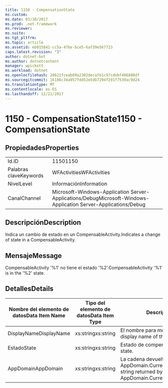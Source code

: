 ```yaml
---
title: 1150 - CompensationState
ms.custom: 
ms.date: 03/30/2017
ms.prod: .net-framework
ms.reviewer: 
ms.suite: 
ms.tgt_pltfrm: 
ms.topic: article
ms.assetid: eb015842-cc5a-47be-bce5-6af39e567723
caps.latest.revision: "3"
author: dotnet-bot
ms.author: dotnetcontent
manager: wpickett
ms.workload: dotnet
ms.openlocfilehash: 28621fceab89a2302decafb1c97cdebf406888df
ms.sourcegitcommit: 16186c34a957fdd52e5db7294f291f7530ac9d24
ms.translationtype: MT
ms.contentlocale: es-ES
ms.lasthandoff: 12/22/2017
---
```

# <a name="1150---compensationstate"></a><span data-ttu-id="1cd5b-102">1150 - CompensationState</span><span class="sxs-lookup"><span data-stu-id="1cd5b-102">1150 - CompensationState</span></span>
## <a name="properties"></a><span data-ttu-id="1cd5b-103">Propiedades</span><span class="sxs-lookup"><span data-stu-id="1cd5b-103">Properties</span></span>  
  
|||  
|-|-|  
|<span data-ttu-id="1cd5b-104">Id.</span><span class="sxs-lookup"><span data-stu-id="1cd5b-104">ID</span></span>|<span data-ttu-id="1cd5b-105">1150</span><span class="sxs-lookup"><span data-stu-id="1cd5b-105">1150</span></span>|  
|<span data-ttu-id="1cd5b-106">Palabras clave</span><span class="sxs-lookup"><span data-stu-id="1cd5b-106">Keywords</span></span>|<span data-ttu-id="1cd5b-107">WFActivities</span><span class="sxs-lookup"><span data-stu-id="1cd5b-107">WFActivities</span></span>|  
|<span data-ttu-id="1cd5b-108">Nivel</span><span class="sxs-lookup"><span data-stu-id="1cd5b-108">Level</span></span>|<span data-ttu-id="1cd5b-109">Información</span><span class="sxs-lookup"><span data-stu-id="1cd5b-109">Information</span></span>|  
|<span data-ttu-id="1cd5b-110">Canal</span><span class="sxs-lookup"><span data-stu-id="1cd5b-110">Channel</span></span>|<span data-ttu-id="1cd5b-111">Microsoft-Windows-Application Server-Applications/Debug</span><span class="sxs-lookup"><span data-stu-id="1cd5b-111">Microsoft-Windows-Application Server-Applications/Debug</span></span>|  
  
## <a name="description"></a><span data-ttu-id="1cd5b-112">Descripción</span><span class="sxs-lookup"><span data-stu-id="1cd5b-112">Description</span></span>  
 <span data-ttu-id="1cd5b-113">Indica un cambio de estado en un CompensableActivity.</span><span class="sxs-lookup"><span data-stu-id="1cd5b-113">Indicates a change of state in a CompensableActivity.</span></span>  
  
## <a name="message"></a><span data-ttu-id="1cd5b-114">Mensaje</span><span class="sxs-lookup"><span data-stu-id="1cd5b-114">Message</span></span>  
 <span data-ttu-id="1cd5b-115">CompensableActivity '%1' no tiene el estado '%2'.</span><span class="sxs-lookup"><span data-stu-id="1cd5b-115">CompensableActivity '%1' is in the '%2' state.</span></span>  
  
## <a name="details"></a><span data-ttu-id="1cd5b-116">Detalles</span><span class="sxs-lookup"><span data-stu-id="1cd5b-116">Details</span></span>  
  
|<span data-ttu-id="1cd5b-117">Nombre del elemento de datos</span><span class="sxs-lookup"><span data-stu-id="1cd5b-117">Data Item Name</span></span>|<span data-ttu-id="1cd5b-118">Tipo del elemento de datos</span><span class="sxs-lookup"><span data-stu-id="1cd5b-118">Data Item Type</span></span>|<span data-ttu-id="1cd5b-119">Descripción</span><span class="sxs-lookup"><span data-stu-id="1cd5b-119">Description</span></span>|  
|--------------------|--------------------|-----------------|  
|<span data-ttu-id="1cd5b-120">DisplayName</span><span class="sxs-lookup"><span data-stu-id="1cd5b-120">DisplayName</span></span>|<span data-ttu-id="1cd5b-121">xs:string</span><span class="sxs-lookup"><span data-stu-id="1cd5b-121">xs:string</span></span>|<span data-ttu-id="1cd5b-122">El nombre para mostrar de la actividad.</span><span class="sxs-lookup"><span data-stu-id="1cd5b-122">The display name of the activity.</span></span>|  
|<span data-ttu-id="1cd5b-123">Estado</span><span class="sxs-lookup"><span data-stu-id="1cd5b-123">State</span></span>|<span data-ttu-id="1cd5b-124">xs:string</span><span class="sxs-lookup"><span data-stu-id="1cd5b-124">xs:string</span></span>|<span data-ttu-id="1cd5b-125">Estado de compensación.</span><span class="sxs-lookup"><span data-stu-id="1cd5b-125">The compensation state.</span></span>|  
|<span data-ttu-id="1cd5b-126">AppDomain</span><span class="sxs-lookup"><span data-stu-id="1cd5b-126">AppDomain</span></span>|<span data-ttu-id="1cd5b-127">xs:string</span><span class="sxs-lookup"><span data-stu-id="1cd5b-127">xs:string</span></span>|<span data-ttu-id="1cd5b-128">La cadena devuelta por AppDomain.CurrentDomain.FriendlyName.</span><span class="sxs-lookup"><span data-stu-id="1cd5b-128">The string returned by AppDomain.CurrentDomain.FriendlyName.</span></span>|
